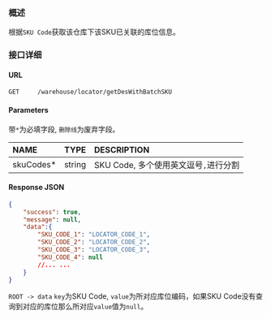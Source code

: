 ### 概述

根据`SKU Code`获取该仓库下该SKU已关联的库位信息。

###  接口详细
#### URL
```text
GET     /warehouse/locator/getDesWithBatchSKU
```

#### Parameters
带`*`为必填字段, `删除线`为废弃字段。

| NAME      |  TYPE  | DESCRIPTION                        |
|:----------|:------:|:-----------------------------------|
| skuCodes* | string | SKU Code, 多个使用英文逗号`,`进行分割 |

#### Response JSON
```json
{
    "success": true,
    "message": null,
	"data":{
		"SKU_CODE_1": "LOCATOR_CODE_1",
		"SKU_CODE_2": "LOCATOR_CODE_2",
		"SKU_CODE_3": "LOCATOR_CODE_3",
		"SKU_CODE_4": null
		//... ...
	}
}
```

`ROOT -> data` `key`为SKU Code, `value`为所对应库位编码，如果SKU Code没有查询到对应的库位那么所对应`value`值为`null`。

